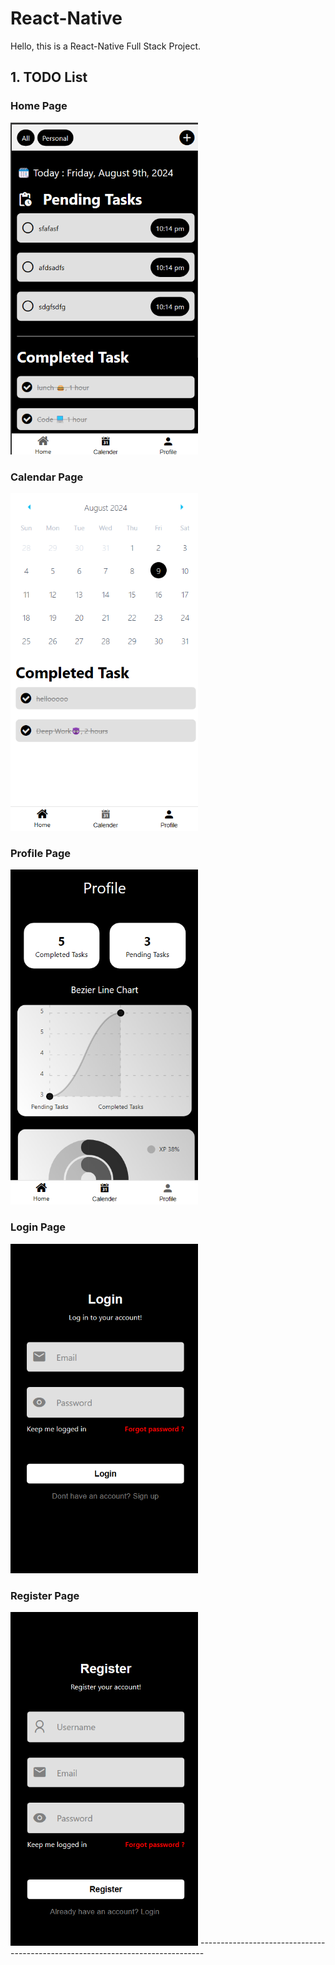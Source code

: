 # React-Native

Hello, this is a React-Native Full Stack Project.

## 1. TODO List

### Home Page
<img src="./img/image.png" alt="Home Page" width="300"/>

### Calendar Page
<img src="./img/image-1.png" alt="Calendar Page" width="300"/>

### Profile Page
<img src="./img/image-2.png" alt="Profile Page" width="300"/>

### Login Page
<img src="./img/image-3.png" alt="Login Page" width="300"/>

### Register Page
<img src="./img/image-4.png" alt="Register Page" width="300"/>
-------------------------------------------------------------------------------